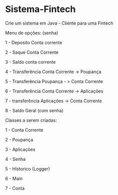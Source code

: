 # Sistema-Fintech
Crie um sistema em Java - Cliente para uma Fintech

Menu de opções: (senha)

1 - Deposito Conta corrente

2 - Saque Conta Corrente

3 - Saldo conta corrente

4 - Transferência Conta Corrente ->  Poupança

5 - Transferência Poupança - > Conta Corrente

6 - Transferência Conta Corrente -> Aplicações

7 - transferência Aplicações -> Conta Corrente

8 - Saldo Geral (com senha)

Classes a serem criadas:

1 - Conta Corrente

2 - Poupança

3 - Aplicações

4 - Senha

5 - Historico (Logger)

6 - Main

7 - Conta

